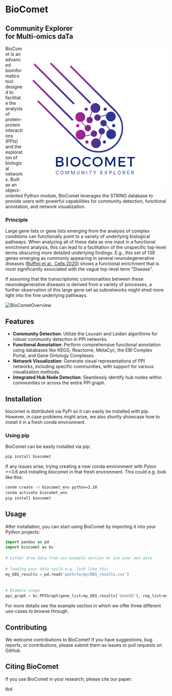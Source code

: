 # BioComet


## Community Explorer <br/> for Multi-omics daTa

<img align="right" width="450" height="450" src="https://github.com/NiRuff/GithubMedia/blob/main/BioCometLogo_cropped.png?raw=true">

BioComet is an advanced bioinformatics tool designed to facilitate the analysis of protein-protein interactions (PPIs) and the exploration of biological networks. Built as an object-oriented Python module, BioComet leverages the STRING database to provide users with powerful capabilities for community detection, functional annotation, and network visualization.

### Principle
Large gene lists or gene lists emerging from the analysis of complex conditions can functionally point to a variety of underlying biological pathways. 
When analyzing all of these data as one input in a functional enrichment analysis, this can lead to a facilitation of the unspecific top-level terms obscuring more detailed underlying findings.
E.g., this set of 139 genes emerging as commonly appearing in several neurodegenerative diseases 
([Ruffini et al., Cells 2020](https://doi.org/10.3390/cells9122642)) shows a functional enrichment that is most significantly associated with the vague top-level term "Disease".

If assuming that the transcriptomic commonalities between these neurodegenerative diseases is derived from a variety of processes, a further observation of this large gene set as subnetworks might shed more light into the fine underlying pathways.

![BioCometOverview](https://user-images.githubusercontent.com/50486014/238303370-5f6a0280-ef52-4dba-8f1a-7762256f83c6.png)

## Features

- **Community Detection**: Utilize the Louvain and Leiden algorithms for robust community detection in PPI networks.
- **Functional Annotation**: Perform comprehensive functional annotation using databases like KEGG, Reactome, MetaCyc, the EBI Complex Portal, and Gene Ontology Complexes.
- **Network Visualization**: Generate visual representations of PPI networks, including specific communities, with support for various visualization methods.
- **Integrated Hub Node Detection**: Seamlessly identify hub nodes within communities or across the entire PPI graph.

## Installation

biocomet is distributed via PyPi so it can easily be installed with pip. However, in case problems might arise, we also shortly showcase how to install it in a fresh conda environment.

### Using pip

BioComet can be easily installed via pip:

```bash
pip install biocomet
```

If any issues arise, trying creating a new conda environment with Pyton >=3.6 and installing biocomet in that fresh environment.
This could e.g. look like this:

```bash
conde create -n biocomet_env python=3.10
conda activate biocomet_env
pip install biocomet
```

## Usage

After installation, you can start using BioComet by importing it into your Python projects:

```python
import pandas as pd
import biocomet as bc

# either draw data from our example section or use your own data

# loading your data could e.g. look like this
my_DEG_results = pd.read('path/to/my/DEG_results.csv')


# Example usage
ppi_graph = bc.PPIGraph(gene_list=my_DEG_results['GeneID'], reg_list=my_DEG_results['logFC'])
```
For more details see the example section in which we offer three different use-cases to browse through.

## Contributing

We welcome contributions to BioComet! If you have suggestions, bug reports, or contributions, please submit them as issues or pull requests on GitHub.

## Citing BioComet

If you use BioComet in your research, please cite our paper: 

tbd

